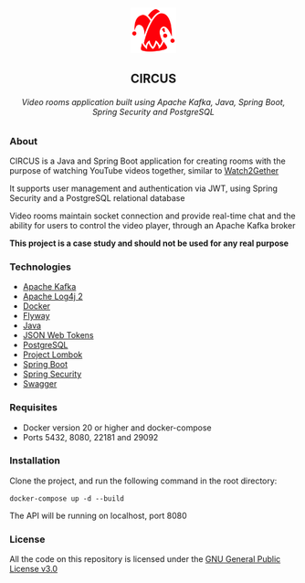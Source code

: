 <div align="center">
  <a href="https://github.com/castanhocorreia/circus">
    <img src="icon.svg" alt="Logo" width="80" height="80">
  </a>
  <h2 align="center">CIRCUS</h2>
  <h6 align="center">Video rooms application built using Apache Kafka, Java, Spring Boot, Spring Security and PostgreSQL</h6>
</div>

### About

CIRCUS is a Java and Spring Boot application for creating rooms with the purpose of watching YouTube videos together, similar to [Watch2Gether](https://w2g.tv)

It supports user management and authentication via JWT, using Spring Security and a PostgreSQL relational database

Video rooms maintain socket connection and provide real-time chat and the ability for users to control the video player, through an Apache Kafka broker

**This project is a case study and should not be used for any real purpose**


### Technologies

- [Apache Kafka](https://kafka.apache.org/)
- [Apache Log4j 2](https://logging.apache.org/log4j/2.x/)
- [Docker](https://www.docker.com/)
- [Flyway](https://flywaydb.org/)
- [Java](https://www.oracle.com/java/)
- [JSON Web Tokens](https://jwt.io/)
- [PostgreSQL](https://www.postgresql.org/)
- [Project Lombok](https://projectlombok.org/)
- [Spring Boot](https://spring.io/projects/spring-boot)
- [Spring Security](https://spring.io/projects/spring-security)
- [Swagger](https://swagger.io/)

### Requisites

- Docker version 20 or higher and docker-compose
- Ports 5432, 8080, 22181 and 29092

### Installation

Clone the project, and run the following command in the root directory:

```
docker-compose up -d --build
```

The API will be running on localhost, port 8080

### License

All the code on this repository is licensed under the [GNU General Public License v3.0](https://www.gnu.org/licenses/gpl-3.0.en.html)